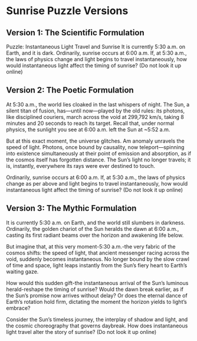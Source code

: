 # Sunrise Puzzle Versions

## Version 1: The Scientific Formulation

Puzzle: Instantaneous Light Travel and Sunrise
It is currently 5:30 a.m. on Earth, and it is dark. Ordinarily, sunrise occurs at 6:00 a.m. If, at 5:30 a.m., the laws of physics change and light begins to travel instantaneously, how would instantaneous light affect the timing of sunrise? (Do not look it up online)

## Version 2: The Poetic Formulation

At 5:30 a.m., the world lies cloaked in the last whispers of night. The Sun, a silent titan of fusion, has—until now—played by the old rules: its photons, like disciplined couriers, march across the void at 299,792 km/s, taking 8 minutes and 20 seconds to reach its target. Recall that, under normal physics, the sunlight you see at 6:00 a.m. left the Sun at ~5:52 a.m.

But at this exact moment, the universe glitches.
Am  anomaly unravels the speed of light. Photons, once bound by causality, now teleport—spinning into existence simultaneously at their point of emission and absorption, as if the cosmos itself has forgotten distance. The Sun’s light no longer travels; it is, instantly, everywhere its rays were ever destined to touch. 

Ordinarily, sunrise occurs at 6:00 a.m. If, at 5:30 a.m., the laws of physics change as per above and light begins to travel instantaneously, how would instantaneous light affect the timing of sunrise? (Do not look it up online)

## Version 3: The Mythic Formulation

It is currently 5:30 a.m. on Earth, and the world still slumbers in darkness. Ordinarily, the golden chariot of the Sun heralds the dawn at 6:00 a.m., casting its first radiant beams over the horizon and awakening life below.

But imagine that, at this very moment-5:30 a.m.-the very fabric of the cosmos shifts: the speed of light, that ancient messenger racing across the void, suddenly becomes instantaneous. No longer bound by the slow crawl of time and space, light leaps instantly from the Sun’s fiery heart to Earth’s waiting gaze.

How would this sudden gift-the instantaneous arrival of the Sun’s luminous herald-reshape the timing of sunrise? Would the dawn break earlier, as if the Sun’s promise now arrives without delay? Or does the eternal dance of Earth’s rotation hold firm, dictating the moment the horizon yields to light’s embrace?

Consider the Sun’s timeless journey, the interplay of shadow and light, and the cosmic choreography that governs daybreak. How does instantaneous light travel alter the story of sunrise?  (Do not look it up online)
